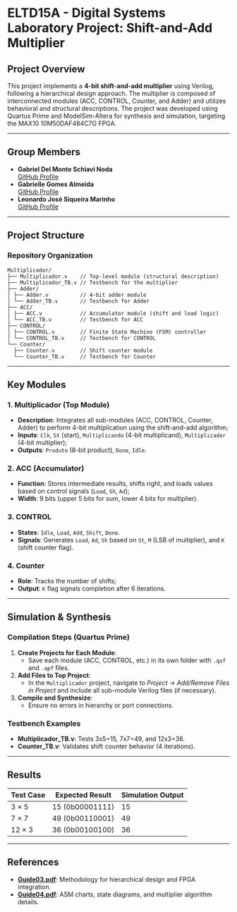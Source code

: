 # ELTD15A - Digital Systems Laboratory Project: Shift-and-Add Multiplier

## Project Overview
This project implements a **4-bit shift-and-add multiplier** using Verilog, following a hierarchical design approach. The multiplier is composed of interconnected modules (ACC, CONTROL, Counter, and Adder) and utilizes behavioral and structural descriptions. The project was developed using Quartus Prime and ModelSim-Altera for synthesis and simulation, targeting the MAX10 10M50DAF484C7G FPGA.


---

## Group Members
- **Gabriel Del Monte Schiavi Noda**  
  [GitHub Profile](https://github.com/GabrielDelMonte)
- **Gabrielle Gomes Almeida**  
  [GitHub Profile](https://github.com/gavgms12)
- **Leonardo José Siqueira Marinho**  
  [GitHub Profile](https://github.com/Lion4rdo)


---

## Project Structure
### Repository Organization
```text
Multiplicador/
├── Multiplicador.v    // Top-level module (structural description)
├── Multiplicador_TB.v // Testbench for the multiplier
├── Adder/
│ ├── Adder.v          // 4-bit adder module
│ └── Adder_TB.v       // Testbench for Adder
├── ACC/
│ ├── ACC.v            // Accumulator module (shift and load logic)
│ └── ACC_TB.v         // Testbench for ACC
├── CONTROL/
│ ├── CONTROL.v        // Finite State Machine (FSM) controller
│ └── CONTROL_TB.v     // Testbench for CONTROL
└── Counter/
  ├── Counter.v        // Shift counter module
  └── Counter_TB.v     // Testbench for Counter
```

---

## Key Modules
### 1. Multiplicador (Top Module)
- **Description**: Integrates all sub-modules (ACC, CONTROL, Counter, Adder) to perform 4-bit multiplication using the shift-and-add algorithm;
- **Inputs**: `Clk`, `St` (start), `Multiplicando` (4-bit multiplicand), `Multiplicador` (4-bit multiplier);
- **Outputs**: `Produto` (8-bit product), `Done`, `Idle`.

### 2. ACC (Accumulator)
- **Function**: Stores intermediate results, shifts right, and loads values based on control signals (`Load`, `Sh`, `Ad`);
- **Width**: 9 bits (upper 5 bits for sum, lower 4 bits for multiplier).

### 3. CONTROL
- **States**: `Idle`, `Load`, `Add`, `Shift`, `Done`.
- **Signals**: Generates `Load`, `Ad`, `Sh` based on `St`, `M` (LSB of multiplier), and `K` (shift counter flag).

### 4. Counter
- **Role**: Tracks the number of shifts;
- **Output**: `K` flag signals completion after 6 iterations.


---

## Simulation & Synthesis
### Compilation Steps (Quartus Prime)
1. **Create Projects for Each Module**:
   - Save each module (ACC, CONTROL, etc.) in its own folder with `.qsf` and `.apf` files.
2. **Add Files to Top Project**:
   - In the `Multiplicador` project, navigate to *Project → Add/Remove Files in Project* and include all sub-module Verilog files (if necessary).
3. **Compile and Synthesize**:
   - Ensure no errors in hierarchy or port connections.  

### Testbench Examples
- **Multiplicador_TB.v**: Tests 3x5=15, 7x7=49, and 12x3=36.  
- **Counter_TB.v**: Validates shift counter behavior (4 iterations).  


---

## Results
| Test Case | Expected Result | Simulation Output |
|-----------|-----------------|-------------------|
| 3 × 5     | 15 (0b00001111) | 15                |
| 7 × 7     | 49 (0b00110001) | 49                |
| 12 × 3    | 36 (0b00100100) | 36                |


---

## References
- [**Guide03.pdf**](https://github.com/GabrielDelMonte/Multiplier_ShiftAdd/blob/main/guides/Guide03.pdf): Methodology for hierarchical design and FPGA integration.  
- [**Guide04.pdf**](https://github.com/GabrielDelMonte/Multiplier_ShiftAdd/blob/main/guides/Guide04.pdf): ASM charts, state diagrams, and multiplier algorithm details.  

